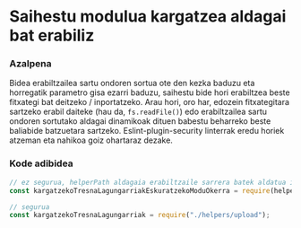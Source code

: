 # Saihestu modulua kargatzea aldagai bat erabiliz

### Azalpena

Bidea erabiltzailea sartu ondoren sortua ote den kezka baduzu eta horregatik parametro gisa ezarri baduzu, saihestu bide hori erabiltzea beste fitxategi bat deitzeko / inportatzeko. Arau hori, oro har, edozein fitxategitara sartzeko erabil daiteke (hau da, `fs.readFile()`) edo erabiltzailea sartu ondoren sortutako aldagai dinamikoak dituen babestu beharreko beste baliabide batzuetara sartzeko. Eslint-plugin-security linterrak eredu horiek atzeman eta nahikoa goiz ohartaraz dezake.

### Kode adibidea

```javascript
// ez segurua, helperPath aldagaia erabiltzaile sarrera batek aldatua izan ahal baita eta
const kargatzekoTresnaLagungarriakEskuratzekoModuOkerra = require(helperPath);

// segurua
const kargatzekoTresnaLagungarriak = require("./helpers/upload");
```
